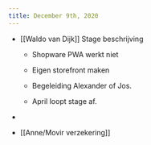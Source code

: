 ```yaml
---
title: December 9th, 2020
---
```


- [[Waldo van Dijk]] Stage beschrijving
	 - Shopware PWA werkt niet 

	 - Eigen storefront maken 

	 - Begeleiding Alexander of Jos.

	 - April loopt stage af.

- 

- [[Anne/Movir verzekering]]

